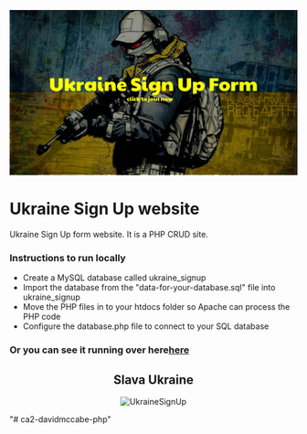 ![alt text](https://github.com/davidDKIT/ca2-davidmccabe-php/blob/main/images/ukraine3.jpg "Banner Of Site")


# Ukraine Sign Up website


Ukraine Sign Up form website. It is a PHP CRUD site.
### Instructions to run locally
* Create a MySQL database called ukraine_signup
* Import the database from the "data-for-your-database.sql" file into ukraine_signup
* Move the PHP files in to your htdocs folder so Apache can process the PHP code
* Configure the database.php file to connect to your SQL database



### Or you can see it running over here[here](https://mysql06.comp.dkit.ie/D00239311/students-php-crud-1/main.php)

<h2 align="center">Slava Ukraine</h2>
<p align="center">
  <img width="500" src="image_uploads/slave-ukraine-tesak.gif" alt="UkraineSignUp">
</p>
"# ca2-davidmccabe-php" 
